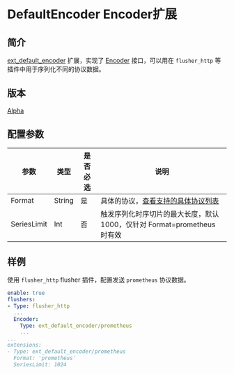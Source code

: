 # DefaultEncoder Encoder扩展

## 简介

[ext_default_encoder](https://github.com/alibaba/loongcollector/blob/main/plugins/extension/default_encoder/default_encoder.go)
扩展，实现了 [Encoder](https://github.com/alibaba/loongcollector/blob/main/pkg/pipeline/extensions/encoder.go) 接口，可以用在
`flusher_http` 等插件中用于序列化不同的协议数据。

## 版本

[Alpha](../stability-level.md)

## 配置参数

| 参数          | 类型     | 是否必选 | 说明                                                                                                        |
|-------------|--------|------|-----------------------------------------------------------------------------------------------------------|
| Format      | String | 是    | 具体的协议，[查看支持的具体协议列表](https://github.com/alibaba/loongcollector/blob/master/pkg/protocol/encoder/common/comon.go) |
| SeriesLimit | Int    | 否    | 触发序列化时序切片的最大长度，默认 1000，仅针对 Format=prometheus 时有效                                                          |

## 样例

使用 `flusher_http` flusher 插件，配置发送 `prometheus` 协议数据。

```yaml
enable: true
flushers:
- Type: flusher_http
  ...
  Encoder:
    Type: ext_default_encoder/prometheus
    ...
...
extensions:
- Type: ext_default_encoder/prometheus
  Format: 'prometheus'
  SeriesLimit: 1024
```
